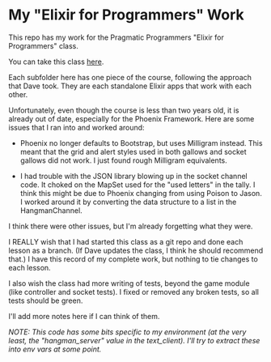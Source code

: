 # My "Elixir for Programmers" Work

This repo has my work for the Pragmatic Programmers "Elixir for Programmers" class.

You can take this class [here](https://codestool.coding-gnome.com/courses/elixir-for-programmers).

Each subfolder here has one piece of the course, following the approach that Dave took. They are each standalone Elixir apps that work with each other.

Unfortunately, even though the course is less than two years old, it is already out of date, especially for the Phoenix Framework. Here are some issues that I ran into and worked around:

* Phoenix no longer defaults to Bootstrap, but uses Milligram instead. This meant that the grid and alert styles used in both gallows and socket gallows did not work. I just found rough Milligram equivalents.

* I had trouble with the JSON library blowing up in the socket channel code. It choked on the MapSet used for the "used letters" in the tally. I think this might be due to Phoenix changing from using Poison to Jason. I worked around it by converting the data structure to a list in the HangmanChannel.

I think there were other issues, but I'm already forgetting what they were. 

I REALLY wish that I had started this class as a git repo and done each lesson as a branch. (If Dave updates the class, I think he should recommend that.) I have this record of my complete work, but nothing to tie changes to each lesson.

I also wish the class had more writing of tests, beyond the game module (like controller and socket tests). I fixed or removed any broken tests, so all tests should be green.

I'll add more notes here if I can think of them.

_NOTE:  This code has some bits specific to my environment (at the very least, the "hangman_server" value in the text_client). I'll try to extract these into env vars at some point._
